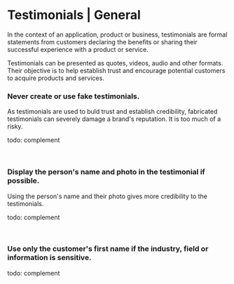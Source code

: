 # Testimonials | General

In the context of an application, product or business, testimonials are formal statements from customers declaring the benefits or sharing their successful experience with a
product or service.

Testimonials can be presented as quotes, videos, audio and other formats. Their objective is to help establish trust and encourage potential customers to acquire products and
services.
<br>


### Never create or use fake testimonials.

As testimonials are used to buld trust and establish credibility, fabricated testimonials can severely damage a brand's reputation. It is too much of a risky.

todo: complement

<br>


### Display the person's name and photo in the testimonial if possible.

Using the person's name and their photo gives more credibility to the testimonials.

todo: complement

<br>


### Use only the customer's first name if the industry, field or information is sensitive.

todo: complement

<br>

